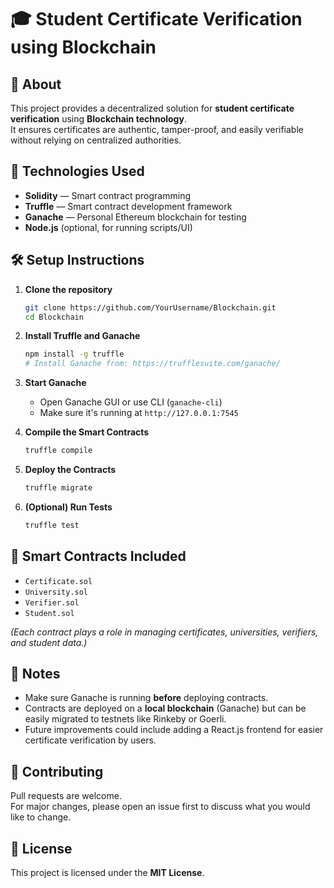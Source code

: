 # 🎓 Student Certificate Verification using Blockchain

## 📜 About
This project provides a decentralized solution for **student certificate verification** using **Blockchain technology**.  
It ensures certificates are authentic, tamper-proof, and easily verifiable without relying on centralized authorities.

## 🚀 Technologies Used
- **Solidity** — Smart contract programming
- **Truffle** — Smart contract development framework
- **Ganache** — Personal Ethereum blockchain for testing
- **Node.js** (optional, for running scripts/UI)

## 🛠️ Setup Instructions

1. **Clone the repository**
   ```bash
   git clone https://github.com/YourUsername/Blockchain.git
   cd Blockchain
   ```

2. **Install Truffle and Ganache**
   ```bash
   npm install -g truffle
   # Install Ganache from: https://trufflesuite.com/ganache/
   ```

3. **Start Ganache**  
   - Open Ganache GUI or use CLI (`ganache-cli`)  
   - Make sure it's running at `http://127.0.0.1:7545`

4. **Compile the Smart Contracts**
   ```bash
   truffle compile
   ```

5. **Deploy the Contracts**
   ```bash
   truffle migrate
   ```

6. **(Optional) Run Tests**
   ```bash
   truffle test
   ```

## 📄 Smart Contracts Included
- `Certificate.sol`
- `University.sol`
- `Verifier.sol`
- `Student.sol`

*(Each contract plays a role in managing certificates, universities, verifiers, and student data.)*

## 📢 Notes
- Make sure Ganache is running **before** deploying contracts.
- Contracts are deployed on a **local blockchain** (Ganache) but can be easily migrated to testnets like Rinkeby or Goerli.
- Future improvements could include adding a React.js frontend for easier certificate verification by users.

## 🤝 Contributing
Pull requests are welcome.  
For major changes, please open an issue first to discuss what you would like to change.

## 📜 License
This project is licensed under the **MIT License**.
